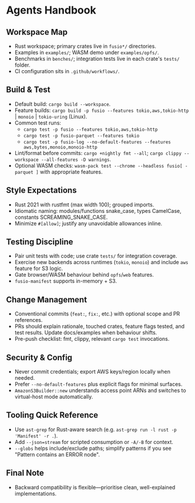 # Agents Handbook

## Workspace Map
- Rust workspace; primary crates live in `fusio*/` directories.
- Examples in `examples/`; WASM demo under `examples/opfs/`.
- Benchmarks in `benches/`; integration tests live in each crate's `tests/` folder.
- CI configuration sits in `.github/workflows/`.

## Build & Test
- Default build: `cargo build --workspace`.
- Feature builds: `cargo build -p fusio --features tokio,aws,tokio-http` | `monoio` | `tokio-uring` (Linux).
- Common test runs:
  - `cargo test -p fusio --features tokio,aws,tokio-http`
  - `cargo test -p fusio-parquet --features tokio`
  - `cargo test -p fusio-log --no-default-features --features aws,bytes,monoio,monoio-http`
- Lint/format before commits: `cargo +nightly fmt --all`; `cargo clippy --workspace --all-features -D warnings`.
- Optional WASM checks: `wasm-pack test --chrome --headless fusio[ -parquet ]` with appropriate features.

## Style Expectations
- Rust 2021 with rustfmt (max width 100); grouped imports.
- Idiomatic naming: modules/functions snake_case, types CamelCase, constants SCREAMING_SNAKE_CASE.
- Minimize `#[allow]`; justify any unavoidable allowances inline.

## Testing Discipline
- Pair unit tests with code; use crate `tests/` for integration coverage.
- Exercise new backends across runtimes (`tokio`, `monoio`) and include `aws` feature for S3 logic.
- Gate browser/WASM behaviour behind `opfs`/`web` features.
- `fusio-manifest` supports in-memory + S3.

## Change Management
- Conventional commits (`feat:`, `fix:`, etc.) with optional scope and PR references.
- PRs should explain rationale, touched crates, feature flags tested, and test results. Update docs/examples when behaviour shifts.
- Pre-push checklist: fmt, clippy, relevant `cargo test` invocations.

## Security & Config
- Never commit credentials; export AWS keys/region locally when needed.
- Prefer `--no-default-features` plus explicit flags for minimal surfaces.
- `AmazonS3Builder::new` understands access point ARNs and switches to virtual-host mode automatically.

## Tooling Quick Reference
- Use `ast-grep` for Rust-aware search (e.g. `ast-grep run -l rust -p 'Manifest' -r .`).
- Add `--json=stream` for scripted consumption or `-A/-B` for context.
- `--globs` helps include/exclude paths; simplify patterns if you see "Pattern contains an ERROR node".

## Final Note
- Backward compatibility is flexible—prioritise clean, well-explained implementations.
